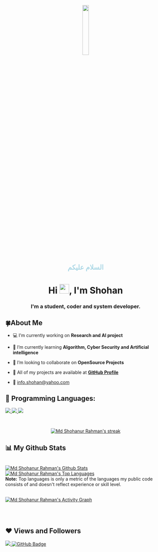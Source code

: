 <p align="center"> 
<a href="#"> <img width="20%" src="https://i.imgur.com/yxx2Sf9.jpeg"  /></a> 

</p>

<h2 align="center" style="color:lightblue"> السلام عليكم </h2>
<h1 align="center">Hi <img src="https://raw.githubusercontent.com/MartinHeinz/MartinHeinz/master/wave.gif" width="30px">, I'm Shohan</h1>

<h3 align="center">I'm a student, coder and system developer.</h3>

## 🍀About Me

- 💻 I’m currently working on **Research and AI project**

- 🌱 I’m currently learning **Algorithm, Cyber Security and Artificial intelligence**

- 🍂 I’m looking to collaborate on **OpenSource Projects**

- 🔗 All of my projects are available at **[GitHub Profile](https://github.com/shohan-cse/)**

- 📧  info.shohan@yahoo.com



## 🚀 Programming Languages:

<p align="left"> 
    <a href="http://www.cplusplus.org/" target="_blank"> <img src="https://img.icons8.com/color/48/000000/c-plus-plus-logo.png"/> </a>
    <a href="https://www.java.com" target="_blank"> <img src="https://img.icons8.com/color/48/000000/java-coffee-cup-logo.png"/> </a>
    <a href="https://www.python.org" target="_blank"> <img src="https://img.icons8.com/color/48/000000/python.png"/> </a>
      
 
</p>

<!-- [![React Badge](https://img.shields.io/badge/-React-61DBFB?style=for-the-badge&labelColor=black&logo=react&logoColor=61DBFB)](#)  [![Javascript Badge](https://img.shields.io/badge/-Javascript-F0DB4F?style=for-the-badge&labelColor=black&logo=javascript&logoColor=F0DB4F)](#) [![Typescript Badge](https://img.shields.io/badge/-Typescript-007acc?style=for-the-badge&labelColor=black&logo=typescript&logoColor=007acc)](#) [![Nodejs Badge](https://img.shields.io/badge/-Nodejs-3C873A?style=for-the-badge&labelColor=black&logo=node.js&logoColor=3C873A)](#) [![GraphQL Badge](https://img.shields.io/badge/-GraphQl-e535ab?style=for-the-badge&labelColor=black&logo=node.js&logoColor=e535ab)](#) -->
<br/>

<p align="center">
    <a href="https://github.com/shohan-cse/github-readme-streak-stats">
        <img title="🔥 Get streak stats for your profile at git.io/streak-stats" alt="Md Shohanur Rahman's streak" src="https://github-readme-streak-stats.herokuapp.com/?user=shohan-cse&theme=black-ice&hide_border=true&stroke=0000&background=060A0CD0"/>
    </a>
</p>

## 📊 My Github Stats

  <br/>
    <a href="https://github.com/shohan-cse/github-readme-stats"><img alt="Md Shohanur Rahman's Github Stats" src="https://github-readme-stats.vercel.app/api?username=shohan-cse&show_icons=true&count_private=true&theme=react&hide_border=true&bg_color=0D1117" /></a>
  <a href="https://github.com/shohan-cse/github-readme-stats"><img alt="Md Shohanur Rahman's Top Languages" src="https://github-readme-stats.vercel.app/api/top-langs/?username=shohan-cse&langs_count=8&count_private=true&layout=compact&theme=react&hide_border=true&bg_color=0D1117" /></a>
  <br/>
  <b>Note:</b> Top languages is only a metric of the languages my public code consists of and doesn't reflect experience or skill level.


<br/>

<br/>

<a href="https://github.com/shohan-cse/github-readme-activity-graph"><img alt="Md Shohanur Rahman's Activity Graph" src="https://activity-graph.herokuapp.com/graph?username=shohan-cse&bg_color=0D1117&color=5BCDEC&line=5BCDEC&point=FFFFFF&hide_border=true" /></a>

<br/>
<br/>


## ❤ Views and Followers
<a href="https://github.com/Meghna-DAS/github-profile-views-counter">
    <img src="https://komarev.com/ghpvc/?username=shohan-cse">
</a>
<a href="https://github.com/shohan-cse?tab=followers"><img src="https://img.shields.io/github/followers/shohan-cse?label=Followers&style=social" alt="GitHub Badge"></a>
